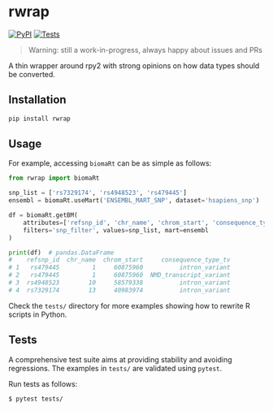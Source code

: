 # rwrap

[![PyPI](https://img.shields.io/pypi/v/rwrap.svg?style=flat)](https://pypi.python.org/pypi/rwrap)
[![Tests](https://github.com/kpj/rwrap/workflows/Tests/badge.svg)](https://github.com/kpj/rwrap/actions)

> Warning: still a work-in-progress, always happy about issues and PRs

A thin wrapper around rpy2 with strong opinions on how data types should be converted.


## Installation

```bash
pip install rwrap
```


## Usage

For example, accessing `biomaRt` can be as simple as follows:
```python
from rwrap import biomaRt

snp_list = ['rs7329174', 'rs4948523', 'rs479445']
ensembl = biomaRt.useMart('ENSEMBL_MART_SNP', dataset='hsapiens_snp')

df = biomaRt.getBM(
    attributes=['refsnp_id', 'chr_name', 'chrom_start', 'consequence_type_tv'],
    filters='snp_filter', values=snp_list, mart=ensembl
)

print(df)  # pandas.DataFrame
#    refsnp_id  chr_name  chrom_start     consequence_type_tv
# 1   rs479445         1     60875960          intron_variant
# 2   rs479445         1     60875960  NMD_transcript_variant
# 3  rs4948523        10     58579338          intron_variant
# 4  rs7329174        13     40983974          intron_variant
```

Check the `tests/` directory for more examples showing how to rewrite R scripts in Python.


## Tests

A comprehensive test suite aims at providing stability and avoiding regressions.
The examples in `tests/` are validated using `pytest`.

Run tests as follows:

```bash
$ pytest tests/
```

